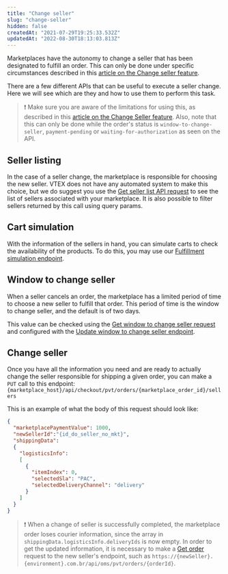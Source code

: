 ```yaml
---
title: "Change seller"
slug: "change-seller"
hidden: false
createdAt: "2021-07-29T19:25:33.532Z"
updatedAt: "2022-08-30T18:13:03.813Z"
---
```

Marketplaces have the autonomy to change a seller that has been designated to fulfill an order. This can only be done under specific circumstances described in this [article on the Change seller feature](https://help.vtex.com/en/tutorial/how-to-use-the-change-seller--5TBAwO2kOAMw44uyaaQMQO#).

There are a few different APIs that can be useful to execute a seller change. Here we will see which are they and how to use them to perform this task.

>❗ Make sure you are aware of the limitations for using this, as described in this [article on the Change Seller feature](https://help.vtex.com/en/tutorial/como-utilizar-change-seller--5TBAwO2kOAMw44uyaaQMQO#). Also, note that this can only be done while the order's status is `window-to-change-seller`, `payment-pending` or `waiting-for-authorization` as seen on the API.

## Seller listing

In the case of a seller change, the marketplace is responsible for choosing the new seller. VTEX does not have any automated system to make this choice, but we do suggest you use the [Get seller list API request](https://developers.vtex.com/docs/api-reference/marketplace-apis#get-/seller-register/pvt/sellers) to see the list of sellers associated with your marketplace. It is also possible to filter sellers returned by this call using query params.

## Cart simulation

With the information of the sellers in hand, you can simulate carts to check the availability of the products. To do this, you may use our [Fulfillment simulation endpoint](https://developers.vtex.com/docs/api-reference/checkout-api#post-/api/checkout/pub/orderForms/simulation?endpoint=post-/api/checkout/pub/orderForms/simulation).

## Window to change seller

When a seller cancels an order, the marketplace has a limited period of time to choose a new seller to fulfill that order. This period of time is the window to change seller, and the default is of two days.

This value can be checked using the [Get window to change seller request](https://developers.vtex.com/docs/api-reference/orders-api#get-/api/checkout/pvt/configuration/window-to-change-seller) and configured with the [Update window to change seller endpoint](https://developers.vtex.com/docs/api-reference/orders-api#post-/api/checkout/pvt/configuration/window-to-change-seller).

## Change seller

Once you have all the information you need and are ready to actually change the seller responsible for shipping a given order, you can make a `PUT` call to this endpoint:
`{marketplace_host}/api/checkout/pvt/orders/{marketplace_order_id}/sellers`

This is an example of what the body of this request should look like:

```json
{
  "marketplacePaymentValue": 1000,
  "newSellerId":"{id_do_seller_no_mkt}",
  "shippingData":
  {
    "logisticsInfo":
    [
      {
        "itemIndex": 0,
        "selectedSla": "PAC",
        "selectedDeliveryChannel": "delivery"
      }
    ]
  }
}
```

>❗ When a change of seller is successfully completed, the marketplace order loses courier information, since the array in `shippingData.logisticsInfo.deliveryIds` is now empty. In order to get the updated information, it is necessary to make a [Get order](https://developers.vtex.com/vtex-rest-api/reference/getorder) request to the new seller's endpoint, such as `https://{newSeller}.{environment}.com.br/api/oms/pvt/orders/{orderId}`.

